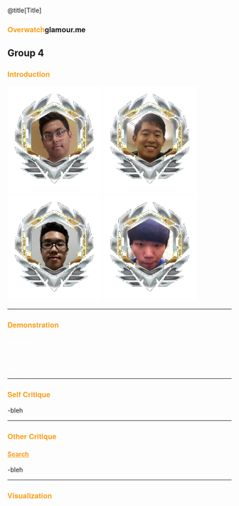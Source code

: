 @title[Title]
### <span style="font-family:Helvetica Neue; font-weight:bold"> <span style="color:#f99e1a">Overwatch</span>glamour.me</span>
Group 4
---

### <span style="font-family:Helvetica Neue; font-weight:bold"> <span style="color:#f99e1a">Introduction</span></span>

![profile](static/media/akhil.png)
![profile](static/media/allen.png)
![profile](static/media/peter.png)
![profile](static/media/sangwon.png)

---
### <span style="font-family:Helvetica Neue; font-weight:bold"> <span style="color:#f99e1a">Demonstration</span></span>

 
<a target="_blank" href="https://overwatchglamour.me" style="color:white">Navigate</a></span>

<a target="_blank" href="https://overwatchglamour.me" style="color:white">Search</a></span>

<a target="_blank" href="https://overwatchglamour.me" style="color:white">Unit Tests</a></span>
 
---
### <span style="font-family:Helvetica Neue; font-weight:bold"> <span style="color:#f99e1a">Self Critique</span></span>
-bleh
 
---
### <span style="font-family:Helvetica Neue; font-weight:bold"> <span style="color:#f99e1a">Other Critique</span></span>
#### <a target="_blank" href="https://betterreads.me" style="color:#f99e1a">Search</a></span>

-bleh
 
---
### <span style="font-family:Helvetica Neue; font-weight:bold"> <span style="color:#f99e1a">Visualization</span></span>


